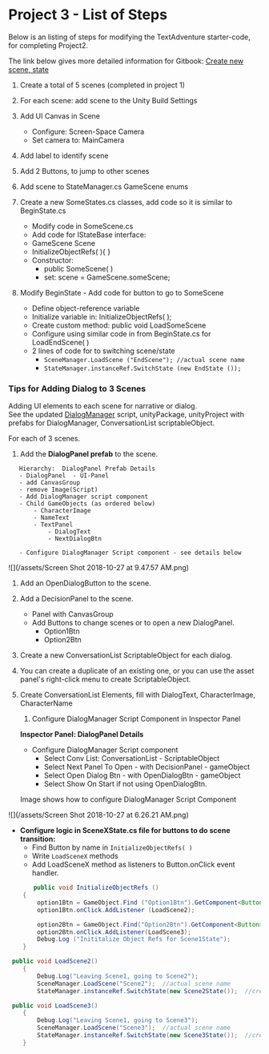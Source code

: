 # Project 3 - List of Steps

Below is an listing of steps for modifying the TextAdventure starter-code, for completing Project2.

The link below gives more detailed information for Gitbook: [Create new scene, state](/project-2-create-new-scene-and-state.md)

1. Create a total of 5 scenes \(completed in project 1\)

2. For each scene: add scene to the Unity Build Settings

3. Add UI Canvas in Scene

   * Configure: Screen-Space Camera
   * Set camera to: MainCamera

4. Add label to identify scene

5. Add 2 Buttons, to jump to other scenes

6. Add scene to StateManager.cs GameScene enums

7. Create a new SomeStates.cs classes, add code so it is similar to BeginState.cs

   * Modify code in SomeScene.cs
   * Add code for IStateBase interface:
   * GameScene Scene
   * InitializeObjectRefs\( \){ }
   * Constructor:
     * public SomeScene\( \)
     * set: scene = GameScene.someScene;

8. Modify BeginState - Add code for button to go to SomeScene

   * Define object-reference variable
   * Initialize variable in: InitializeObjectRefs\( \);
   * Create custom method: public void LoadSomeScene
   * Configure using similar code in from BeginState.cs for LoadEndScene\( \)
   * 2 lines of code for to switching scene/state 
     * `SceneManager.LoadScene ("EndScene"); //actual scene name`
     * `StateManager.instanceRef.SwitchState (new EndState ());` 

### Tips for Adding Dialog to 3 Scenes

Adding UI elements to each scene for narrative or dialog.   
   See the updated [DialogManager](/conversation-scriptable-objects/dialogmanagerconvlist.md) script, unityPackage, unityProject with prefabs for DialogManager, ConversationList scriptableObject.

For each of 3 scenes.  
   1.  Add the **DialogPanel prefab** to the scene.

```
   Hierarchy:  DialogPanel Prefab Details
   - DialogPanel  - UI-Panel
   - add CanvasGroup
   - remove Image(Script)
   - Add DialogManager script component
   - Child GameObjects (as ordered below)
       - CharacterImage 
       - NameText
       - TextPanel
           - DialogText
           - NextDialogBtn

   - Configure DialogManager Script component - see details below
```

![](/assets/Screen Shot 2018-10-27 at 9.47.57 AM.png)

1. Add an OpenDialogButton to the scene.
2. Add a DecisionPanel to the scene.
   * Panel with CanvasGroup
   * Add Buttons  to change scenes or to open a new DialogPanel.
     * Option1Btn
     * Option2Btn
3. Create a new ConversationList ScriptableObject for each dialog.  
4. You can create a duplicate of an existing one, or you can use the asset panel's right-click menu to create ScriptableObject.
5. Create ConversationList Elements, fill with DialogText, CharacterImage, CharacterName

   1. Configure DialogManager Script Component in Inspector Panel

   **Inspector Panel: DialogPanel Details**

   * Configure DialogManager Script component
     * Select Conv List: ConversationList - ScriptableObject
     * Select Next Panel To Open - with DecisionPanel - gameObject
     * Select Open Dialog Btn - with OpenDialogBtn - gameObject
     * Select Show On Start if not using OpenDialogBtn.

   Image shows how to configure DialogManager Script Component

![](/assets/Screen Shot 2018-10-27 at 6.26.21 AM.png)

* **Configure logic in SceneXState.cs file for buttons to do scene transition:**
  * Find Button by name in `InitializeObjectRefs( )` 
  * Write `LoadSceneX` methods
  * Add LoadSceneX method as listeners to Button.onClick event handler.

```java
       public void InitializeObjectRefs ()
    {
        option1Btn = GameObject.Find ("Option1Btn").GetComponent<Button> ();
        option1Btn.onClick.AddListener (LoadScene2);

        option2Btn = GameObject.Find("Option2Btn").GetComponent<Button>();
        option2Btn.onClick.AddListener(LoadScene3);
        Debug.Log ("Inititalize Object Refs for Scene1State");
    }

 public void LoadScene2()
    {
        Debug.Log("Leaving Scene1, going to Scene2");
        SceneManager.LoadScene("Scene2");  //actual scene name
        StateManager.instanceRef.SwitchState(new Scene2State());  //create new state, pass to StateManager

 public void LoadScene3()
    {
        Debug.Log("Leaving Scene1, going to Scene3");
        SceneManager.LoadScene("Scene3");  //actual scene name
        StateManager.instanceRef.SwitchState(new Scene3State());  //create new state, pass to StateManager
    }
```



